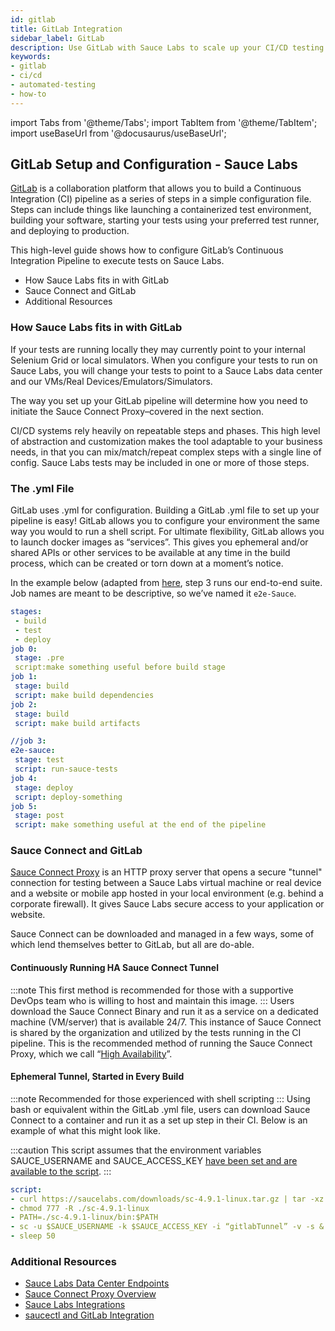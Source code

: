 ```yaml
---
id: gitlab
title: GitLab Integration
sidebar_label: GitLab
description: Use GitLab with Sauce Labs to scale up your CI/CD testing process
keywords:
- gitlab
- ci/cd
- automated-testing
- how-to
---
```


import Tabs from '@theme/Tabs';
import TabItem from '@theme/TabItem';
import useBaseUrl from '@docusaurus/useBaseUrl';

## GitLab Setup and Configuration - Sauce Labs

[GitLab](https://about.gitlab.com/) is a collaboration platform that allows you to build a Continuous Integration (CI) pipeline as a series of steps in a simple configuration file. Steps can include things like launching a containerized test environment, building your software, starting your tests using your preferred test runner, and deploying to production.

This high-level guide shows how to configure GitLab’s Continuous Integration Pipeline to execute tests on Sauce Labs.

- How Sauce Labs fits in with GitLab
- Sauce Connect and GitLab
- Additional Resources

### How Sauce Labs fits in with GitLab

If your tests are running locally they may currently point to your internal Selenium Grid or local simulators. When you configure your tests to run on Sauce Labs, you will change your tests to point to a Sauce Labs data center and our VMs/Real Devices/Emulators/Simulators.

The way you set up your GitLab pipeline will determine how you need to initiate the Sauce Connect Proxy–covered in the next section.

CI/CD systems rely heavily on repeatable steps and phases. This high level of abstraction and customization makes the tool adaptable to your business needs, in that you can mix/match/repeat complex steps with a single line of config. Sauce Labs tests may be included in one or more of those steps.

### The .yml File

GitLab uses .yml for configuration. Building a GitLab .yml file to set up your pipeline is easy! GitLab allows you to configure your environment the same way you would to run a shell script. For ultimate flexibility, GitLab allows you to launch docker images as “services”. This gives you ephemeral and/or shared APIs or other services to be available at any time in the build process, which can be created or torn down at a moment’s notice.

In the example below (adapted from [here](https://gitlab.com/gitlab-org/gitlab/-/blob/e042b023f461be91c62d95dfd1de4547e1a8c572/doc/ci/yaml/README.md), step 3 runs our end-to-end suite. Job names are meant to be descriptive, so we’ve named it `e2e-Sauce`.

```yaml title="gitlab.yml"
stages:
 - build
 - test
 - deploy
job 0:
 stage: .pre
 script:make something useful before build stage
job 1:
 stage: build
 script: make build dependencies
job 2:
 stage: build
 script: make build artifacts

//job 3:
e2e-sauce:
 stage: test
 script: run-sauce-tests
job 4:
 stage: deploy
 script: deploy-something
job 5:
 stage: post
 script: make something useful at the end of the pipeline
```

### Sauce Connect and GitLab

[Sauce Connect Proxy](/secure-connections/sauce-connect-4/) is an HTTP proxy server that opens a secure "tunnel" connection for testing between a Sauce Labs virtual machine or real device and a website or mobile app hosted in your local environment (e.g. behind a corporate firewall). It gives Sauce Labs secure access to your application or website.

Sauce Connect can be downloaded and managed in a few ways, some of which lend themselves better to GitLab, but all are do-able.

#### Continuously Running HA Sauce Connect Tunnel

:::note
This first method is recommended for those with a supportive DevOps team who is willing to host and maintain this image.
:::
Users download the Sauce Connect Binary and run it as a service on a dedicated machine (VM/server) that is available 24/7. This instance of Sauce Connect is shared by the organization and utilized by the tests running in the CI pipeline. This is the recommended method of running the Sauce Connect Proxy, which we call “[High Availability](/secure-connections/sauce-connect-4/setup-configuration/high-availability)”.

#### Ephemeral Tunnel, Started in Every Build

:::note
Recommended for those experienced with shell scripting
:::
Using bash or equivalent within the GitLab .yml file, users can download Sauce Connect to a container and run it as a set up step in their CI. Below is an example of what this might look like.

:::caution
This script assumes that the environment variables SAUCE_USERNAME and SAUCE_ACCESS_KEY [have been set and are available to the script](/basics/environment-variables/).
:::

```yaml title="gitlab-sc.yml"
script:
- curl https://saucelabs.com/downloads/sc-4.9.1-linux.tar.gz | tar -xz
- chmod 777 -R ./sc-4.9.1-linux
- PATH=./sc-4.9.1-linux/bin:$PATH
- sc -u $SAUCE_USERNAME -k $SAUCE_ACCESS_KEY -i “gitlabTunnel” -v -s &
- sleep 50
```

### Additional Resources

- [Sauce Labs Data Center Endpoints](/basics/data-center-endpoints/)
- [Sauce Connect Proxy Overview](https://saucelabs.com/resources/white-papers/sauce-connect-proxy-security-overview)
- [Sauce Labs Integrations](/basics/integrations-overview/)
- [saucectl and GitLab Integration](/dev/cli/saucectl/usage/ci/gitlab/)
